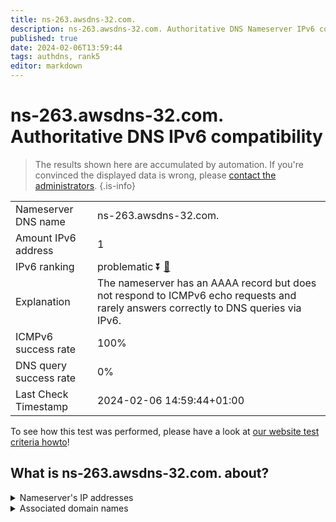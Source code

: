 ```yaml
---
title: ns-263.awsdns-32.com.
description: ns-263.awsdns-32.com. Authoritative DNS Nameserver IPv6 compatibility
published: true
date: 2024-02-06T13:59:44
tags: authdns, rank5
editor: markdown
---
```


# ns-263.awsdns-32.com. Authoritative DNS IPv6 compatibility

> The results shown here are accumulated by automation. If you're convinced the displayed data is wrong, please [contact the administrators](/howto/chat). 
{.is-info}




|   |   |
| - | - |
| Nameserver DNS name | ns-263.awsdns-32.com.
| Amount IPv6 address | 1
| IPv6 ranking | problematic :arrow_double_down: [🔗](/howto/ranking) |
| Explanation | The nameserver has an AAAA record but does not respond to ICMPv6 echo requests and rarely answers correctly to DNS queries via IPv6. |
| ICMPv6 success rate | 100%|
| DNS query success rate | 0% |
| Last Check Timestamp | 2024-02-06 14:59:44+01:00 |

To see how this test was performed, please have a look at [our website test criteria howto](/howto/testcriteria/authdns)!


## What is ns-263.awsdns-32.com. about?




<details>
<summary>Nameserver's IP addresses</summary>

2600:9000:5301:700::1

</details>



<details>
<summary>Associated domain names</summary>

gdpr.tubi.tv

</details>

